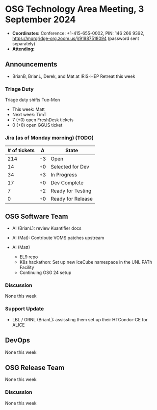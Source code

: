 # OSG Technology Area Meeting, 3 September 2024

-   **Coordinates:** Conference: +1-415-655-0002, PIN: 146 266 9392,
    <https://morgridge-org.zoom.us/j/91987518094> (password sent separately)
-   **Attending:** 

## Announcements

-   BrianB, BrianL, Derek, and Mat at IRIS-HEP Retreat this week

### Triage Duty

Triage duty shifts Tue-Mon

-   This week: Matt
-   Next week: TimT
-   7 (+0) open FreshDesk tickets
-   0 (+0) open GGUS ticket

### Jira (as of Monday morning) (TODO)

| # of tickets | &Delta; | State             |
|--------------|---------|-------------------|
| 214          | -3      | Open              |
| 14           | +0      | Selected for Dev  |
| 34           | +3      | In Progress       |
| 17           | +0      | Dev Complete      |
| 7            | +2      | Ready for Testing |
| 0            | +0      | Ready for Release |

## OSG Software Team

-   AI (BrianL): review Kuantifier docs

-   AI (Mat): Contribute VOMS patches upstream

-   AI (Matt)
    - EL9 repo
    - K8s hackathon: Set up new IceCube namespace in the UNL PATh Facility
    - Continuing OSG 24 setup

### Discussion

None this week

### Support Update

-   LBL / ORNL (BrianL): assissting them set up their HTCondor-CE for ALICE

## DevOps

None this week

## OSG Release Team

None this week

### Discussion

None this week
